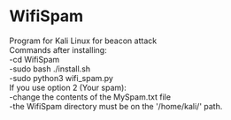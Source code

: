 # WifiSpam
  Program for Kali Linux for beacon attack                                                                                                                                         
  Commands after installing:      
  -cd WifiSpam                                                                                                                                                                     
  -sudo bash ./install.sh                                                                                                                                                          
  -sudo python3 wifi_spam.py                                                                                                                                                       
  If you use option 2 (Your spam):                                                                                                                                                 
  -change the contents of the MySpam.txt file                                                                                                                                       
  -the WifiSpam directory must be on the '/home/kali/' path.                                                                                                                        
